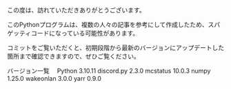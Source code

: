 この度は、訪れていただきありがとうございます。

このPythonプログラムは、複数の人々の記事を参考にして作成したため、スパゲッティコードになっている可能性があります。

コミットをご覧いただくと、初期段階から最新のバージョンにアップデートした箇所まで確認できますので、ぜひご覧ください。

バージョン一覧　
Python             3.10.11
discord.py         2.3.0
mcstatus           10.0.3
numpy              1.25.0
wakeonlan          3.0.0
yarr               0.9.0
